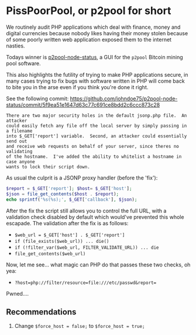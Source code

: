 # PissPoorPool, or p2pool for short

We routinely audit PHP applications which deal with finance, money and digital currencies because nobody likes having their money stolen because of some poorly written web application exposed them to the internet nasties.

Todays winner is [p2pool-node-status](https://github.com/johndoe75/p2pool-node-status), a GUI for the `p2pool` Bitcoin mining pool software.

This also highlights the futility of trying to make PHP applications secure, in many cases trying to fix bugs with software written in PHP will come back to bite you in the arse even if you think you're done it right.

See the following commit: https://github.com/johndoe75/p2pool-node-status/commit/5f9ea51e1647d63c77c691ce8bdd2c6ccc873c28

```
There are two major security holes in the default jsonp.php file.  An attacker
could easily fetch any file off the local server by simply passing in a filename
into $_GET['report'] variable.  Second, an attacker could essentially send out
and receive web requests on behalf of your server, since theres no validating
of the hostname.  I've added the ability to whitelist a hostname in case anyone
wants to lock their script down.
```

As usual the culprit is a JSONP proxy handler (before the 'fix'):

```php
$report = $_GET['report']; $host= $_GET['host'];
$json = file_get_contents($host . $report);
echo sprintf('%s(%s);', $_GET['callback'], $json);
```

After the fix the script still allows you to control the full URL, with a validation check disabled by default which would've prevented this whole escapade. The validation after the fix is as follows:

 * `$web_url = $_GET['host'] . $_GET['report']`
 * `if (file_exists($web_url)) ... die()`
 * `if (!filter_var($web_url, FILTER_VALIDATE_URL)) ... die`
 * `file_get_contents($web_url)`

Now, let me see... what magic can PHP do that passes these two checks, oh yea:

 * `?host=php://filter/resource=file:///etc/passwd&report=`

Pwned....

## Recommendations

 1. Change `$force_host = false;` to `$force_host = true;`

